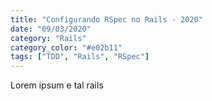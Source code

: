 ```yaml
---
title: "Configurando RSpec no Rails - 2020"
date: "09/03/2020"
category: "Rails"
category_color: "#e02b11"
tags: ["TDD", "Rails", "RSpec"]
---
```


Lorem ipsum e tal rails